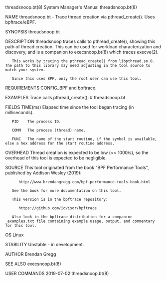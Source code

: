 threadsnoop.bt(8)						    System Manager's Manual						     threadsnoop.bt(8)

NAME
       threadsnoop.bt - Trace thread creation via pthread_create(). Uses bpftrace/eBPF.

SYNOPSIS
       threadsnoop.bt

DESCRIPTION
       threadsnoop  traces  calls to pthread_create(), showing this path of thread creation. This can be used for workload characterization and discovery, and
       is a companion to execsnoop.bt(8) which traces execve(2).

       This works by tracing the pthread_create() from libpthread.so.0. The path to this library may need adjusting in the tool source to match your system.

       Since this uses BPF, only the root user can use this tool.

REQUIREMENTS
       CONFIG_BPF and bpftrace.

EXAMPLES
       Trace calls pthread_create():
	      # threadsnoop.bt

FIELDS
       TIME(ms)
	      Elapsed time since the tool began tracing (in milliseconds).

       PID    The process ID.

       COMM   The process (thread) name.

       FUNC   The name of the start routine, if the symbol is available, else a hex address for the start routine address.

OVERHEAD
       Thread creation is expected to be low (<< 1000/s), so the overhead of this tool is expected to be negligible.

SOURCE
       This tool originated from the book "BPF Performance Tools", published by Addison Wesley (2019):

	      http://www.brendangregg.com/bpf-performance-tools-book.html

       See the book for more documentation on this tool.

       This version is in the bpftrace repository:

	      https://github.com/iovisor/bpftrace

       Also look in the bpftrace distribution for a companion _examples.txt file containing example usage, output, and commentary for this tool.

OS
       Linux

STABILITY
       Unstable - in development.

AUTHOR
       Brendan Gregg

SEE ALSO
       execsnoop.bt(8)

USER COMMANDS								  2019-07-02							     threadsnoop.bt(8)
